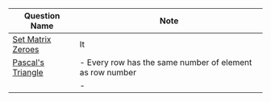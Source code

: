 | Question Name                                                         | Note                                                     |
| --------------------------------------------------------------------- | -------------------------------------------------------- |
| [Set Matrix Zeroes](https://leetcode.com/problems/set-matrix-zeroes/) | It                                                       |
| [Pascal's Triangle](https://leetcode.com/problems/pascals-triangle/)  | - Every row has the same number of element as row number |
|                                                                       | -                                                        |
